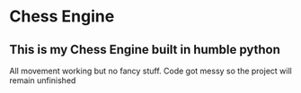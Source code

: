 # Chess Engine

## This is my Chess Engine built in humble python

All movement working but no fancy stuff.
Code got messy so the project will remain unfinished
